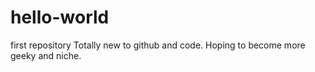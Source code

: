 # hello-world
first repository
Totally new to github and code. Hoping to become more geeky and niche.
